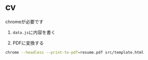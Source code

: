 # cv

chromeが必要です

1. `data.js`に内容を書く

2. PDFに変換する

```sh
chrome --headless --print-to-pdf=resume.pdf src/template.html
```